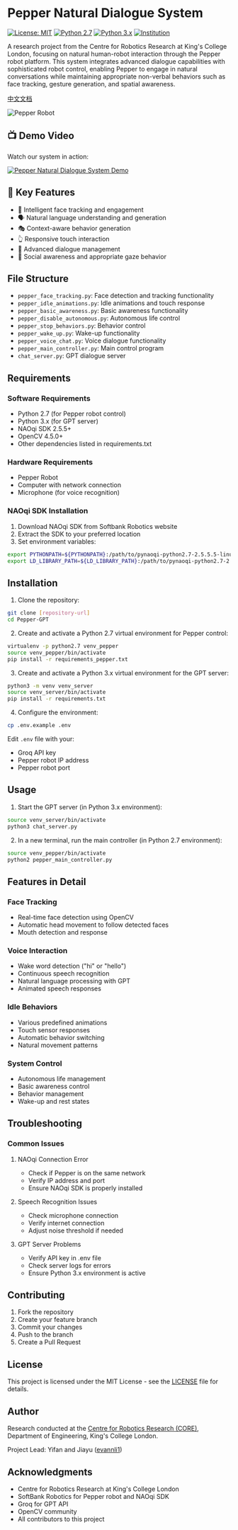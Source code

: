 # Pepper Natural Dialogue System

[![License: MIT](https://img.shields.io/badge/License-MIT-yellow.svg)](https://opensource.org/licenses/MIT)
[![Python 2.7](https://img.shields.io/badge/python-2.7-blue.svg)](https://www.python.org/downloads/)
[![Python 3.x](https://img.shields.io/badge/python-3.x-blue.svg)](https://www.python.org/downloads/)
[![Institution](https://img.shields.io/badge/Institution-KCL%20Robotics-red.svg)](https://www.kcl.ac.uk/research/robotics)

A research project from the Centre for Robotics Research at King's College London, focusing on natural human-robot interaction through the Pepper robot platform. This system integrates advanced dialogue capabilities with sophisticated robot control, enabling Pepper to engage in natural conversations while maintaining appropriate non-verbal behaviors such as face tracking, gesture generation, and spatial awareness.

[中文文档](README_CN.md)

![Pepper Robot](https://github.com/evannli1/Pepper-GPT/raw/main/docs/images/pepper.jpg)

## 📺 Demo Video

Watch our system in action:

[![Pepper Natural Dialogue System Demo](https://img.youtube.com/vi/6OpSl6kfg8Q/maxresdefault.jpg)](https://youtu.be/6OpSl6kfg8Q)

## 🌟 Key Features

- 🤖 Intelligent face tracking and engagement
- 🗣️ Natural language understanding and generation
- 🎭 Context-aware behavior generation
- 👆 Responsive touch interaction
- 🧠 Advanced dialogue management
- 👀 Social awareness and appropriate gaze behavior

## File Structure

- `pepper_face_tracking.py`: Face detection and tracking functionality
- `pepper_idle_animations.py`: Idle animations and touch response
- `pepper_basic_awareness.py`: Basic awareness functionality
- `pepper_disable_autonomous.py`: Autonomous life control
- `pepper_stop_behaviors.py`: Behavior control
- `pepper_wake_up.py`: Wake-up functionality
- `pepper_voice_chat.py`: Voice dialogue functionality
- `pepper_main_controller.py`: Main control program
- `chat_server.py`: GPT dialogue server

## Requirements

### Software Requirements
- Python 2.7 (for Pepper robot control)
- Python 3.x (for GPT server)
- NAOqi SDK 2.5.5+
- OpenCV 4.5.0+
- Other dependencies listed in requirements.txt

### Hardware Requirements
- Pepper Robot
- Computer with network connection
- Microphone (for voice recognition)

### NAOqi SDK Installation
1. Download NAOqi SDK from Softbank Robotics website
2. Extract the SDK to your preferred location
3. Set environment variables:
```bash
export PYTHONPATH=${PYTHONPATH}:/path/to/pynaoqi-python2.7-2.5.5.5-linux64/lib/python2.7/site-packages
export LD_LIBRARY_PATH=${LD_LIBRARY_PATH}:/path/to/pynaoqi-python2.7-2.5.5.5-linux64/lib
```

## Installation

1. Clone the repository:
```bash
git clone [repository-url]
cd Pepper-GPT
```

2. Create and activate a Python 2.7 virtual environment for Pepper control:
```bash
virtualenv -p python2.7 venv_pepper
source venv_pepper/bin/activate
pip install -r requirements_pepper.txt
```

3. Create and activate a Python 3.x virtual environment for the GPT server:
```bash
python3 -m venv venv_server
source venv_server/bin/activate
pip install -r requirements.txt
```

4. Configure the environment:
```bash
cp .env.example .env
```
Edit `.env` file with your:
- Groq API key
- Pepper robot IP address
- Pepper robot port

## Usage

1. Start the GPT server (in Python 3.x environment):
```bash
source venv_server/bin/activate
python3 chat_server.py
```

2. In a new terminal, run the main controller (in Python 2.7 environment):
```bash
source venv_pepper/bin/activate
python2 pepper_main_controller.py
```

## Features in Detail

### Face Tracking
- Real-time face detection using OpenCV
- Automatic head movement to follow detected faces
- Mouth detection and response

### Voice Interaction
- Wake word detection ("hi" or "hello")
- Continuous speech recognition
- Natural language processing with GPT
- Animated speech responses

### Idle Behaviors
- Various predefined animations
- Touch sensor responses
- Automatic behavior switching
- Natural movement patterns

### System Control
- Autonomous life management
- Basic awareness control
- Behavior management
- Wake-up and rest states

## Troubleshooting

### Common Issues
1. NAOqi Connection Error
   - Check if Pepper is on the same network
   - Verify IP address and port
   - Ensure NAOqi SDK is properly installed

2. Speech Recognition Issues
   - Check microphone connection
   - Verify internet connection
   - Adjust noise threshold if needed

3. GPT Server Problems
   - Verify API key in .env file
   - Check server logs for errors
   - Ensure Python 3.x environment is active

## Contributing

1. Fork the repository
2. Create your feature branch
3. Commit your changes
4. Push to the branch
5. Create a Pull Request

## License

This project is licensed under the MIT License - see the [LICENSE](LICENSE) file for details.

## Author

Research conducted at the [Centre for Robotics Research (CORE)](https://www.kcl.ac.uk/research/robotics), Department of Engineering, King's College London.

Project Lead: Yifan and Jiayu ([evannli1](https://github.com/evannli1))

## Acknowledgments

- Centre for Robotics Research at King's College London
- SoftBank Robotics for Pepper robot and NAOqi SDK
- Groq for GPT API
- OpenCV community
- All contributors to this project
